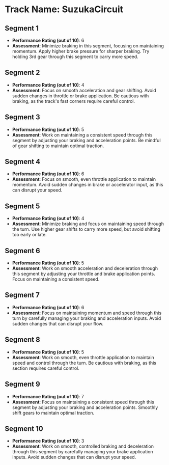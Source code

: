 # Track Name: SuzukaCircuit

## Segment 1

- **Performance Rating (out of 10)**: 6
- **Assessment**: Minimize braking in this segment, focusing on maintaining momentum. Apply higher brake pressure for sharper braking. Try holding 3rd gear through this segment to carry more speed.

## Segment 2

- **Performance Rating (out of 10)**: 4
- **Assessment**: Focus on smooth acceleration and gear shifting. Avoid sudden changes in throttle or brake application. Be cautious with braking, as the track's fast corners require careful control.

## Segment 3

- **Performance Rating (out of 10)**: 5
- **Assessment**: Work on maintaining a consistent speed through this segment by adjusting your braking and acceleration points. Be mindful of gear shifting to maintain optimal traction.

## Segment 4

- **Performance Rating (out of 10)**: 6
- **Assessment**: Focus on smooth, even throttle application to maintain momentum. Avoid sudden changes in brake or accelerator input, as this can disrupt your speed.

## Segment 5

- **Performance Rating (out of 10)**: 4
- **Assessment**: Minimize braking and focus on maintaining speed through the turn. Use higher gear shifts to carry more speed, but avoid shifting too early or late.

## Segment 6

- **Performance Rating (out of 10)**: 5
- **Assessment**: Work on smooth acceleration and deceleration through this segment by adjusting your throttle and brake application points. Focus on maintaining a consistent speed.

## Segment 7

- **Performance Rating (out of 10)**: 6
- **Assessment**: Focus on maintaining momentum and speed through this turn by carefully managing your braking and acceleration inputs. Avoid sudden changes that can disrupt your flow.

## Segment 8

- **Performance Rating (out of 10)**: 5
- **Assessment**: Work on smooth, even throttle application to maintain speed and control through the turn. Be cautious with braking, as this section requires careful control.

## Segment 9

- **Performance Rating (out of 10)**: 7
- **Assessment**: Focus on maintaining a consistent speed through this segment by adjusting your braking and acceleration points. Smoothly shift gears to maintain optimal traction.

## Segment 10

- **Performance Rating (out of 10)**: 3
- **Assessment**: Work on smooth, controlled braking and deceleration through this segment by carefully managing your brake application inputs. Avoid sudden changes that can disrupt your speed.

